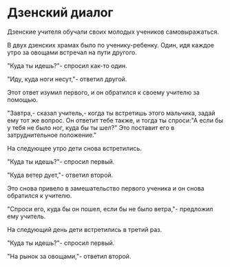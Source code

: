 # Дзенский диалог

Дзенские учителя обучали своих молодых учеников самовыражаться.

В двух дзенских храмах было по ученику-ребенку. Один, идя каждое утро за овощами встречал на пути другого.

"Куда ты идешь?"- спросил как-то один.

"Иду, куда ноги несут,"- ответил другой.

Этот ответ изумил первого, и он обратился к своему учителю за помощью.

"Завтра,- сказал учитель,- когда ты встретишь этого мальчика, задай ему тот же вопрос. Он ответит тебе также, и тогда ты спроси:"А если бы у тебя не было ног, куда бы ты шел?" Это поставит его в затруднительное положение."

На следующее утро дети снова встретились.

"Куда ты идешь?"- спросил первый.

"Куда ветер дует,"- ответил второй.

Это снова привело в замешательство первого ученика и он снова обратился к учителю.

"Спроси его, куда бы он пошел, если бы не было ветра,"- предложил ему учитель.

На следующий день дети встретились в третий раз.

"Куда ты идешь?"- спросил первый.

"На рынок за овощами,"- ответил второй.